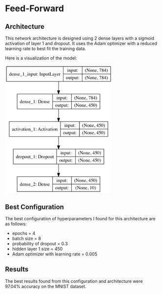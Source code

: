 # Feed-Forward

## Architecture
This network architecture is designed using 2 dense layers with a sigmoid activation of layer 1 and dropout. It uses the Adam optimizer with a reduced learning rate to best fit the training data.

Here is a visualization of the model:

<img src="model.png" width="350" >

## Best Configuration
The best configuration of hyperparameters I found for this architecture are as follows:
* epochs = 4
* batch size = 8
* probability of dropout = 0.3
* hidden layer 1 size = 450
* Adam optimizer with learning rate = 0.005

## Results
The best results found from this configuration and architecture were 97.04% accuracy on the MNIST dataset.
